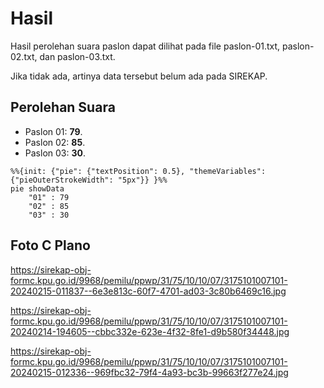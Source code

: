 # Hasil

Hasil perolehan suara paslon dapat dilihat pada file paslon-01.txt, paslon-02.txt, dan paslon-03.txt.

Jika tidak ada, artinya data tersebut belum ada pada SIREKAP.

## Perolehan Suara

 * Paslon 01: **79**.
 * Paslon 02: **85**.
 * Paslon 03: **30**.

```mermaid
%%{init: {"pie": {"textPosition": 0.5}, "themeVariables": {"pieOuterStrokeWidth": "5px"}} }%%
pie showData
    "01" : 79
    "02" : 85
    "03" : 30
```
## Foto C Plano

https://sirekap-obj-formc.kpu.go.id/9968/pemilu/ppwp/31/75/10/10/07/3175101007101-20240215-011837--6e3e813c-60f7-4701-ad03-3c80b6469c16.jpg

https://sirekap-obj-formc.kpu.go.id/9968/pemilu/ppwp/31/75/10/10/07/3175101007101-20240214-194605--cbbc332e-623e-4f32-8fe1-d9b580f34448.jpg

https://sirekap-obj-formc.kpu.go.id/9968/pemilu/ppwp/31/75/10/10/07/3175101007101-20240215-012336--969fbc32-79f4-4a93-bc3b-99663f277e24.jpg
